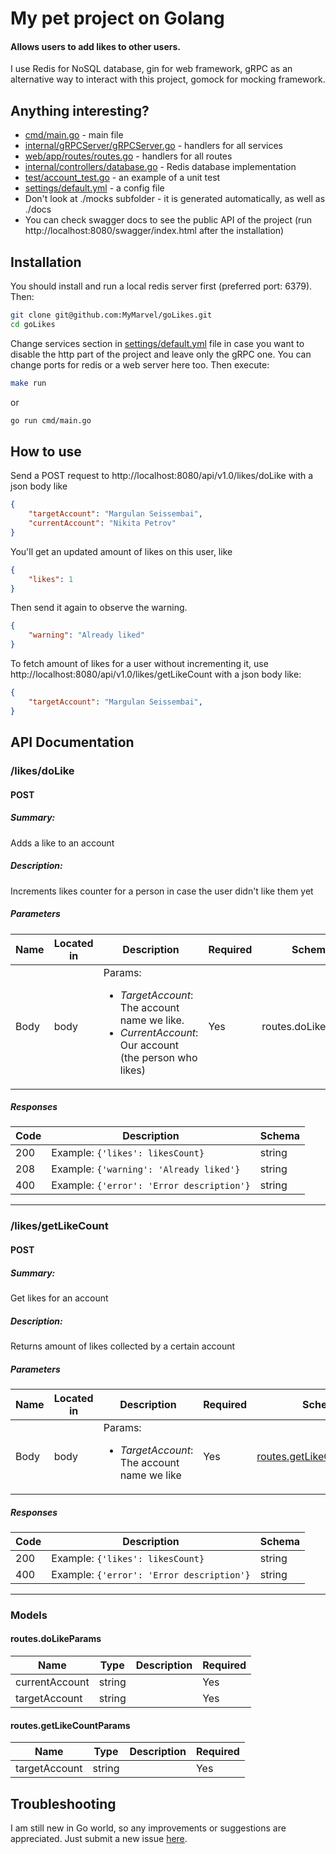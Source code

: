 # My pet project on Golang
#### Allows users to add likes to other users.

I use Redis for NoSQL database, gin for web framework, gRPC as an alternative way to interact with this project, gomock for mocking framework.

## Anything interesting?
- [cmd/main.go] - main file
- [internal/gRPCServer/gRPCServer.go] - handlers for all services
- [web/app/routes/routes.go] - handlers for all routes
- [internal/controllers/database.go] - Redis database implementation
- [test/account_test.go] - an example of a unit test
- [settings/default.yml] - a config file
- Don't look at ./mocks subfolder - it is generated automatically, as well as ./docs
- You can check swagger docs to see the public API of the project (run http://localhost:8080/swagger/index.html after the installation)

## Installation
You should install and run a local redis server first (preferred port: 6379). Then:
```sh
git clone git@github.com:MyMarvel/goLikes.git
cd goLikes
```
Change services section in [settings/default.yml] file in case you want to disable the http part of the project and leave only the gRPC one. You can change ports for redis or a web server here too. Then execute:
```sh
make run
```
or
```sh
go run cmd/main.go
```

## How to use
Send a POST request to http://localhost:8080/api/v1.0/likes/doLike with a json body like
```json
{
    "targetAccount": "Margulan Seissembai",
    "currentAccount": "Nikita Petrov"
}
```
You'll get an updated amount of likes on this user, like
```json
{
    "likes": 1
}
```

Then send it again to observe the warning.
```json
{
    "warning": "Already liked"
}
```

To fetch amount of likes for a user without incrementing it, use http://localhost:8080/api/v1.0/likes/getLikeCount with a json body like:
```json
{
    "targetAccount": "Margulan Seissembai",
}
```

## API Documentation

### /likes/doLike

#### POST
##### Summary:

Adds a like to an account

##### Description:

Increments likes counter for a person in case the user didn't like them yet

##### Parameters

| Name | Located in | Description | Required | Schema |
| ---- | ---------- | ----------- | -------- | ---- |
| Body | body | Params:<ul><li><i>TargetAccount</i>: The account name we like.</li><li><i>CurrentAccount</i>: Our account (the person who likes)</li></ul> | Yes | routes.doLikeParams |

##### Responses

| Code | Description | Schema |
| ---- | ----------- | ------ |
| 200 | Example: <code>{'likes': likesCount}</code> | string |
| 208 | Example: <code>{'warning': 'Already liked'}</code> | string |
| 400 | Example: <code>{'error': 'Error description'}</code> | string |

---

### /likes/getLikeCount

#### POST
##### Summary:

Get likes for an account

##### Description:

Returns amount of likes collected by a certain account

##### Parameters

| Name | Located in | Description | Required | Schema |
| ---- | ---------- | ----------- | -------- | ---- |
| Body | body | Params:<ul><li><i>TargetAccount</i>: The account name we like</li><ul> | Yes | [routes.getLikeCountParams](#routes.getLikeCountParams) |

##### Responses

| Code | Description | Schema |
| ---- | ----------- | ------ |
| 200 | Example: <code>{'likes': likesCount}</code> | string |
| 400 | Example: <code>{'error': 'Error description'}</code> | string |

---

### Models


#### routes.doLikeParams

| Name | Type | Description | Required |
| ---- | ---- | ----------- | -------- |
| currentAccount | string |  | Yes |
| targetAccount | string |  | Yes |

#### routes.getLikeCountParams

| Name | Type | Description | Required |
| ---- | ---- | ----------- | -------- |
| targetAccount | string |  | Yes |

## Troubleshooting
I am still new in Go world, so any improvements or suggestions are appreciated. Just submit a new issue [here][submitIssue].

[submitIssue]: <https://github.com/MyMarvel/goLikes/issues/new>
[cmd/main.go]: <https://github.com/MyMarvel/goLikes/blob/main/cmd/main.go>
[internal/gRPCServer/gRPCServer.go]: <https://github.com/MyMarvel/goLikes/blob/main/internal/gRPCServer/gRPCServer.go>
[web/app/routes/routes.go]: <https://github.com/MyMarvel/goLikes/blob/main/routes/routes.go>
[internal/controllers/database.go]: <https://github.com/MyMarvel/goLikes/blob/main/controllers/database.go>
[test/account_test.go]: <https://github.com/MyMarvel/goLikes/blob/main/tests/account_test.go>
[settings/default.yml]: <https://github.com/MyMarvel/goLikes/blob/main/settings/default.yml>
